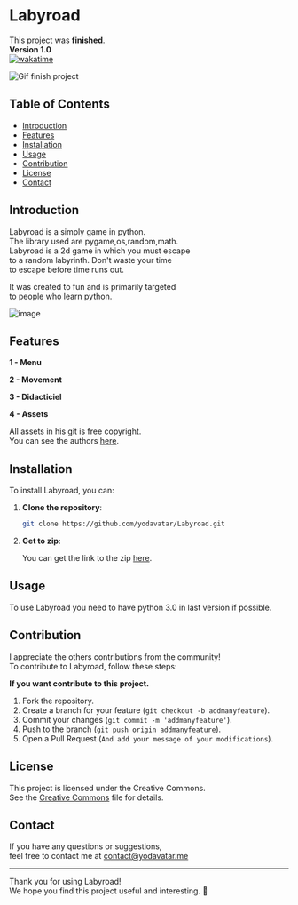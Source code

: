 # Labyroad
This project was **finished**.<br>
__**Version 1.0**__<br>
[![wakatime](https://wakatime.com/badge/user/17a8cdf0-54fb-45e9-92bc-ada49bd926d7/project/da0b05c1-f32a-4774-86a8-116e2f576c21.svg)](https://wakatime.com/badge/user/17a8cdf0-54fb-45e9-92bc-ada49bd926d7/project/da0b05c1-f32a-4774-86a8-116e2f576c21)

![Gif finish project](https://media.tenor.com/w7D79HmiUKwAAAAM/rolando-check.gif)

## Table of Contents

- [Introduction](#introduction)
- [Features](#features)
- [Installation](#installation)
- [Usage](#usage)
- [Contribution](#contribution)
- [License](#license)
- [Contact](#contact)

## Introduction

Labyroad is a simply game in python.<br>
The library used are pygame,os,random,math.<br>
Labyroad is a 2d game in which you must escape<br>
to a random labyrinth. Don't waste your time<br>
to escape before time runs out.<br>

It was created to fun and is primarily targeted<br>
to people who learn python.<br>


![image](https://github.com/user-attachments/assets/637af960-579c-4f0c-a0bd-20650975a2d4=400x500)


## Features

__**1 - Menu**__

__**2 - Movement**__

__**3 - Didacticiel**__

__**4 - Assets**__

All assets in his git is free copyright.<br>
You can see the authors [here](https://github.com/Yodavatar/Labyroad/blob/main/author.txt).<br>

## Installation

To install Labyroad, you can:

1. **Clone the repository**:

   ```bash
   git clone https://github.com/yodavatar/Labyroad.git
   ```
   
2. **Get to zip**:

   
   You can get the link to the zip [here](https://github.com/Yodavatar/Labyroad/archive/refs/heads/main.zip).
   <br>

## Usage


To use Labyroad you need to have python 3.0 in last version if possible.<br>


## Contribution

I appreciate the others contributions from the community!<br>
To contribute to Labyroad, follow these steps:<br>


__**If you want contribute to this project.**__


1. Fork the repository.
2. Create a branch for your feature (`git checkout -b addmanyfeature`).
3. Commit your changes (`git commit -m 'addmanyfeature'`).
4. Push to the branch (`git push origin addmanyfeature`).
5. Open a Pull Request (`And add your message of your modifications`).


## License


This project is licensed under the Creative Commons.<br>
See the [Creative Commons](license) file for details.<br>


## Contact

If you have any questions or suggestions, <br>
feel free to contact me at contact@yodavatar.me <br>


---


Thank you for using Labyroad!<br>
We hope you find this project useful and interesting. 🚀<br>

